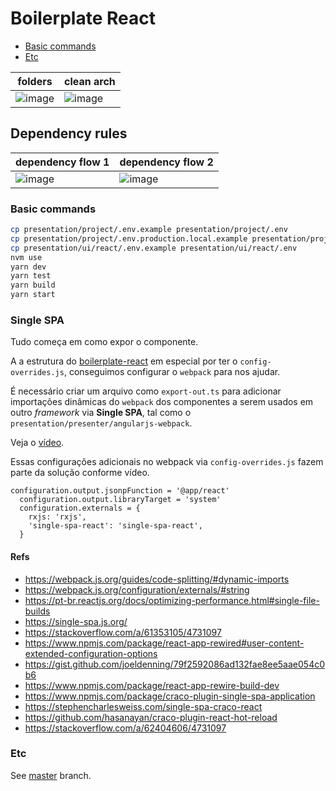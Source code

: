 # Boilerplate React

- [Basic commands](#basic-commands)
- [Etc](#etc)

| folders                                                                                                        | clean arch                                                                                                     |
| -------------------------------------------------------------------------------------------------------------- | -------------------------------------------------------------------------------------------------------------- |
| ![image](https://user-images.githubusercontent.com/2935122/126218252-2da8361a-2695-4397-810a-bf1f049db6d7.png) | ![image](https://user-images.githubusercontent.com/2935122/115903958-9896a500-a43a-11eb-8663-50b6798d15cd.png) |

## Dependency rules

| dependency flow 1                                                                                              | dependency flow 2                                                                                              |
| -------------------------------------------------------------------------------------------------------------- | -------------------------------------------------------------------------------------------------------------- |
| ![image](https://user-images.githubusercontent.com/2935122/115903958-9896a500-a43a-11eb-8663-50b6798d15cd.png) | ![image](https://user-images.githubusercontent.com/2935122/115903965-9af8ff00-a43a-11eb-9e68-8b8d31423b71.png) |

### Basic commands

```bash
cp presentation/project/.env.example presentation/project/.env
cp presentation/project/.env.production.local.example presentation/project/.env.production.local
cp presentation/ui/react/.env.example presentation/ui/react/.env
nvm use
yarn dev
yarn test
yarn build
yarn start
```

### Single SPA

Tudo começa em como expor o componente.

A a estrutura do [boilerplate-react](https://github.com/jefferson-william/boilerplate-react) em especial por ter o `config-overrides.js`, conseguimos configurar o `webpack` para nos ajudar.

É necessário criar um arquivo como `export-out.ts` para adicionar importações dinâmicas do `webpack` dos componentes a serem usados em outro _framework_ via **Single SPA**, tal como o `presentation/presenter/angularjs-webpack`.

Veja o [vídeo](https://drive.google.com/file/d/1Aoakrt8SglcHeODOntsnpDtyfKV20emc/view?usp=sharing).

Essas configurações adicionais no webpack via `config-overrides.js` fazem parte da solução conforme vídeo.

```
configuration.output.jsonpFunction = '@app/react'
  configuration.output.libraryTarget = 'system'
  configuration.externals = {
    rxjs: 'rxjs',
    'single-spa-react': 'single-spa-react',
  }
```

#### Refs

- https://webpack.js.org/guides/code-splitting/#dynamic-imports
- https://webpack.js.org/configuration/externals/#string
- https://pt-br.reactjs.org/docs/optimizing-performance.html#single-file-builds
- https://single-spa.js.org/
- https://stackoverflow.com/a/61353105/4731097
- https://www.npmjs.com/package/react-app-rewired#user-content-extended-configuration-options
- https://gist.github.com/joeldenning/79f2592086ad132fae8ee5aae054c0b6
- https://www.npmjs.com/package/react-app-rewire-build-dev
- https://www.npmjs.com/package/craco-plugin-single-spa-application
- https://stephencharlesweiss.com/single-spa-craco-react
- https://github.com/hasanayan/craco-plugin-react-hot-reload
- https://stackoverflow.com/a/62404606/4731097

### Etc

See [master](https://github.com/jefferson-william/boilerplate-react) branch.
